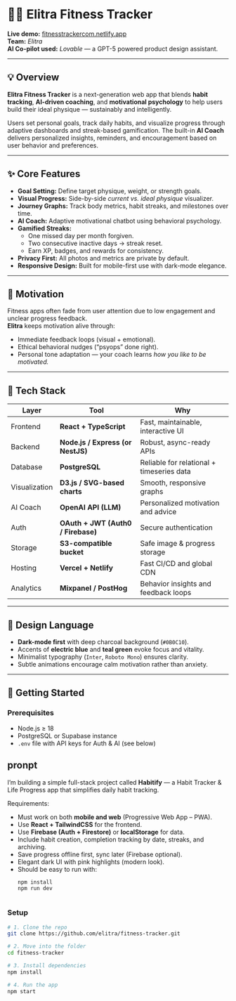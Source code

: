 # 🏋️‍♂️ Elitra Fitness Tracker

**Live demo:** [fitnesstrackercom.netlify.app](https://fitnesstrackercom.netlify.app/)  
**Team:** *Elitra*  
**AI Co-pilot used:** *Lovable* — a GPT-5 powered product design assistant.

---

## 💡 Overview
**Elitra Fitness Tracker** is a next-generation web app that blends **habit tracking**, **AI-driven coaching**, and **motivational psychology** to help users build their ideal physique — sustainably and intelligently.

Users set personal goals, track daily habits, and visualize progress through adaptive dashboards and streak-based gamification. The built-in **AI Coach** delivers personalized insights, reminders, and encouragement based on user behavior and preferences.

---

## ✨ Core Features
- **Goal Setting:** Define target physique, weight, or strength goals.
- **Visual Progress:** Side-by-side *current vs. ideal physique* visualizer.
- **Journey Graphs:** Track body metrics, habit streaks, and milestones over time.
- **AI Coach:** Adaptive motivational chatbot using behavioral psychology.
- **Gamified Streaks:**  
  - One missed day per month forgiven.  
  - Two consecutive inactive days → streak reset.  
  - Earn XP, badges, and rewards for consistency.
- **Privacy First:** All photos and metrics are private by default.
- **Responsive Design:** Built for mobile-first use with dark-mode elegance.

---

## 🧠 Motivation
Fitness apps often fade from user attention due to low engagement and unclear progress feedback.  
**Elitra** keeps motivation alive through:
- Immediate feedback loops (visual + emotional).
- Ethical behavioral nudges (“psyops” done right).
- Personal tone adaptation — your coach learns *how you like to be motivated.*

---

## 🧱 Tech Stack
| Layer | Tool | Why |
|-------|------|-----|
| Frontend | **React + TypeScript** | Fast, maintainable, interactive UI |
| Backend | **Node.js / Express (or NestJS)** | Robust, async-ready APIs |
| Database | **PostgreSQL** | Reliable for relational + timeseries data |
| Visualization | **D3.js / SVG-based charts** | Smooth, responsive graphs |
| AI Coach | **OpenAI API (LLM)** | Personalized motivation and advice |
| Auth | **OAuth + JWT (Auth0 / Firebase)** | Secure authentication |
| Storage | **S3-compatible bucket** | Safe image & progress storage |
| Hosting | **Vercel + Netlify** | Fast CI/CD and global CDN |
| Analytics | **Mixpanel / PostHog** | Behavior insights and feedback loops |

---

## 🎨 Design Language
- **Dark-mode first** with deep charcoal background (`#0B0C10`).
- Accents of **electric blue** and **teal green** evoke focus and vitality.
- Minimalist typography (`Inter`, `Roboto Mono`) ensures clarity.
- Subtle animations encourage calm motivation rather than anxiety.

---

## 🚀 Getting Started

### Prerequisites
- Node.js ≥ 18  
- PostgreSQL or Supabase instance  
- `.env` file with API keys for Auth & AI (see below)


  
##  pronpt

I’m building a simple full-stack project called **Habitify** — a Habit Tracker & Life Progress app that simplifies daily habit tracking.

Requirements:
- Must work on both **mobile and web** (Progressive Web App – PWA).
- Use **React + TailwindCSS** for the frontend.
- Use **Firebase (Auth + Firestore)** or **localStorage** for data.
- Include habit creation, completion tracking by date, streaks, and archiving.
- Save progress offline first, sync later (Firebase optional).
- Elegant dark UI with pink highlights (modern look).
- Should be easy to run with:
  ```bash
  npm install
  npm run dev



### Setup
```bash
# 1. Clone the repo
git clone https://github.com/elitra/fitness-tracker.git

# 2. Move into the folder
cd fitness-tracker

# 3. Install dependencies
npm install

# 4. Run the app
npm start
